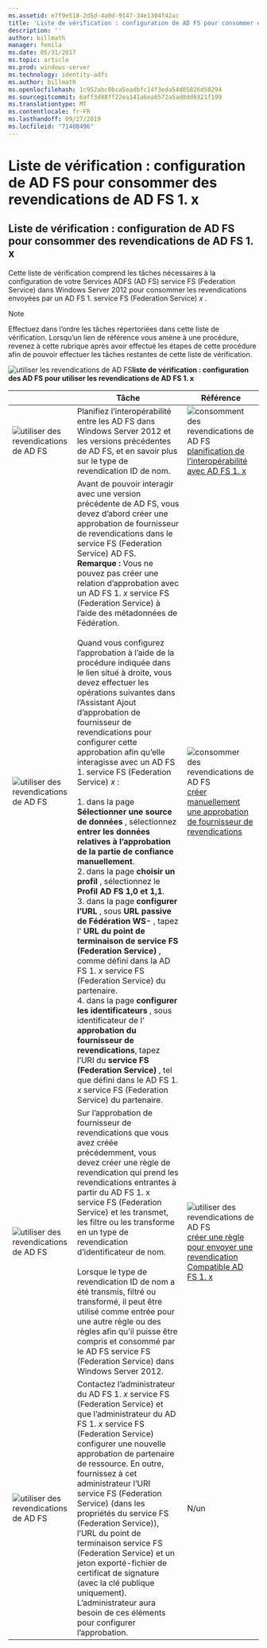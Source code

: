 ```yaml
---
ms.assetid: e7f9e518-2d5d-4a0d-9147-34e1304f42ac
title: 'Liste de vérification : configuration de AD FS pour consommer des revendications de AD FS 1. x'
description: ''
author: billmath
manager: femila
ms.date: 05/31/2017
ms.topic: article
ms.prod: windows-server
ms.technology: identity-adfs
ms.author: billmath
ms.openlocfilehash: 1c952abc0bca5eadbfc14f3eda54d05826d50294
ms.sourcegitcommit: 6aff3d88ff22ea141a6ea6572a5ad8dd6321f199
ms.translationtype: MT
ms.contentlocale: fr-FR
ms.lasthandoff: 09/27/2019
ms.locfileid: "71408496"
---
```

# <a name="checklist-configuring-ad-fs--to-consume-claims-from-ad-fs-1x"></a>Liste de vérification : configuration de AD FS pour consommer des revendications de AD FS 1. x

  
## <a name="checklist-configuring-ad-fs-to-consume-claims-from-adfs1x"></a>Liste de vérification : configuration de AD FS pour consommer des revendications de AD FS 1. x  
Cette liste de vérification comprend les tâches nécessaires à la configuration de votre Services ADFS \(AD FS\) service FS (Federation Service) dans Windows Server 2012 pour consommer les revendications envoyées par un AD FS 1. service FS (Federation Service) *x* .  
  
> [!NOTE]  
> Effectuez dans l’ordre les tâches répertoriées dans cette liste de vérification. Lorsqu’un lien de référence vous amène à une procédure, revenez à cette rubrique après avoir effectué les étapes de cette procédure afin de pouvoir effectuer les tâches restantes de cette liste de vérification.  
  
![utiliser les revendications de AD FS](media/2b05dce3-938f-4168-9b8f-1f4398cbdb9b.gif)**liste de vérification : configuration des AD FS pour utiliser les revendications de AD FS 1. x**  
  
||Tâche|Référence|  
|-|--------|-------------|  
|![utiliser des revendications de AD FS](media/icon_checkboxo.gif)|Planifiez l’interopérabilité entre les AD FS dans Windows Server 2012 et les versions précédentes de AD FS, et en savoir plus sur le type de revendication ID de nom.|![consomment des revendications de AD FS](media/faa393df-4856-4431-9eda-4f4e5be72a90.gif)[planification de l’interopérabilité avec AD FS 1. x](https://technet.microsoft.com/library/ff678040.aspx)|  
|![utiliser des revendications de AD FS](media/icon_checkboxo.gif)|Avant de pouvoir interagir avec une version précédente de AD FS, vous devez d’abord créer une approbation de fournisseur de revendications dans le service FS (Federation Service) AD FS. **Remarque :** Vous ne pouvez pas créer une relation d’approbation avec un AD FS 1. *x* service FS (Federation Service) à l’aide des métadonnées de Fédération.<br /><br />Quand vous configurez l’approbation à l’aide de la procédure indiquée dans le lien situé à droite, vous devez effectuer les opérations suivantes dans l’Assistant Ajout d’approbation de fournisseur de revendications pour configurer cette approbation afin qu’elle interagisse avec un AD FS 1. service FS (Federation Service) *x* :<br /><br />1. dans la page **Sélectionner une source de données** , sélectionnez **entrer les données relatives à l’approbation de la partie de confiance manuellement**.<br />2. dans la page **choisir un profil** , sélectionnez le **Profil AD FS 1,0 et 1,1**.<br />3. dans la page **configurer l’URL** , sous **URL passive de Fédération WS\-** , tapez l' **URL du point de terminaison de service FS (Federation Service)** , comme défini dans la AD FS 1. *x* service FS (Federation Service) du partenaire.<br />4. dans la page **configurer les identificateurs** , sous identificateur de l' **approbation du fournisseur de revendications**, tapez l’URI du **service FS (Federation Service)** , tel que défini dans le AD FS 1. *x* service FS (Federation Service) du partenaire.|![consommer des revendications de AD FS](media/faa393df-4856-4431-9eda-4f4e5be72a90.gif)[créer manuellement une approbation de fournisseur de revendications](../../ad-fs/operations/Create-a-Claims-Provider-Trust.md)|  
|![utiliser des revendications de AD FS](media/icon_checkboxo.gif)|Sur l’approbation de fournisseur de revendications que vous avez créée précédemment, vous devez créer une règle de revendication qui prend les revendications entrantes à partir du AD FS 1. x service FS (Federation Service) et les transmet, les filtre ou les transforme en un type de revendication d’identificateur de nom.<br /><br />Lorsque le type de revendication ID de nom a été transmis, filtré ou transformé, il peut être utilisé comme entrée pour une autre règle ou des règles afin qu’il puisse être compris et consommé par le AD FS service FS (Federation Service) dans Windows Server 2012.|![utiliser des revendications de AD FS](media/faa393df-4856-4431-9eda-4f4e5be72a90.gif)[créer une règle pour envoyer une revendication Compatible AD FS 1. x](../../ad-fs/operations/Create-a-Rule-to-Send-an-AD-FS-1x-Compatible-Claim.md)|  
|![utiliser des revendications de AD FS](media/icon_checkboxo.gif)|Contactez l’administrateur du AD FS 1. *x* service FS (Federation Service) et que l’administrateur du AD FS 1. *x* service FS (Federation Service) configurer une nouvelle approbation de partenaire de ressource. En outre, fournissez à cet administrateur l’URI service FS (Federation Service) \(dans les propriétés du service FS (Federation Service)\), l’URL du point de terminaison service FS (Federation Service) et un jeton exporté\-fichier de certificat de signature \(avec la clé publique uniquement\). L’administrateur aura besoin de ces éléments pour configurer l’approbation.|N\/un|  
  


